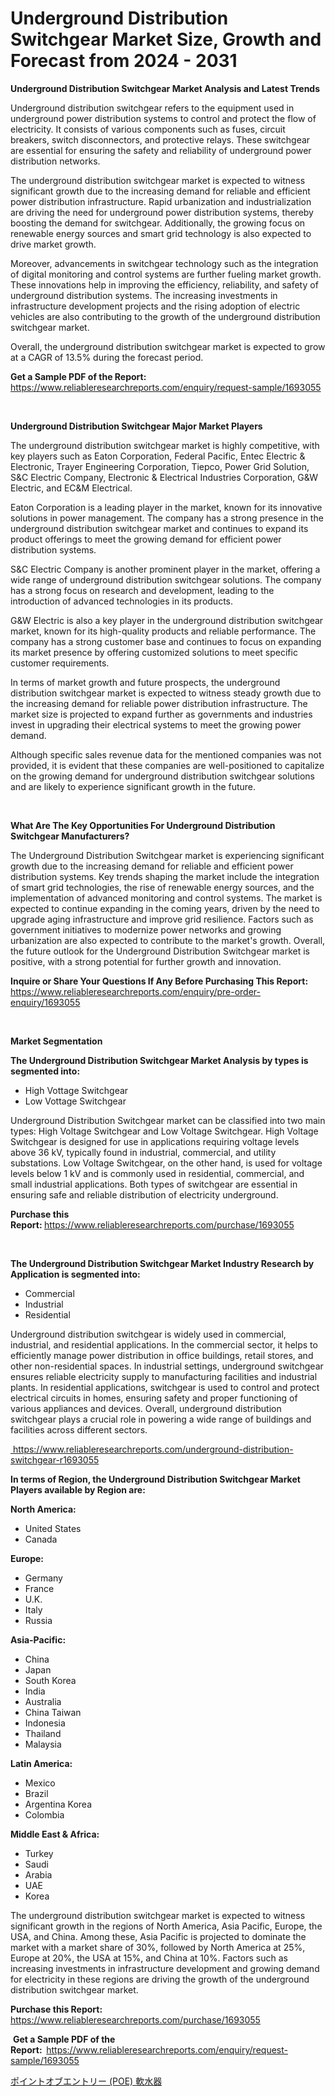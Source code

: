<p><h1>Underground Distribution Switchgear Market Size, Growth and Forecast from 2024 - 2031</h1></p><p><strong>Underground Distribution Switchgear Market Analysis and Latest Trends</strong></p>
<p><p>Underground distribution switchgear refers to the equipment used in underground power distribution systems to control and protect the flow of electricity. It consists of various components such as fuses, circuit breakers, switch disconnectors, and protective relays. These switchgear are essential for ensuring the safety and reliability of underground power distribution networks.</p><p>The underground distribution switchgear market is expected to witness significant growth due to the increasing demand for reliable and efficient power distribution infrastructure. Rapid urbanization and industrialization are driving the need for underground power distribution systems, thereby boosting the demand for switchgear. Additionally, the growing focus on renewable energy sources and smart grid technology is also expected to drive market growth.</p><p>Moreover, advancements in switchgear technology such as the integration of digital monitoring and control systems are further fueling market growth. These innovations help in improving the efficiency, reliability, and safety of underground distribution systems. The increasing investments in infrastructure development projects and the rising adoption of electric vehicles are also contributing to the growth of the underground distribution switchgear market.</p><p>Overall, the underground distribution switchgear market is expected to grow at a CAGR of 13.5% during the forecast period.</p></p>
<p><strong>Get a Sample PDF of the Report:&nbsp;</strong> <a href="https://www.reliableresearchreports.com/enquiry/request-sample/1693055">https://www.reliableresearchreports.com/enquiry/request-sample/1693055</a></p>
<p>&nbsp;</p>
<p><strong>Underground Distribution Switchgear Major Market Players</strong></p>
<p><p>The underground distribution switchgear market is highly competitive, with key players such as Eaton Corporation, Federal Pacific, Entec Electric & Electronic, Trayer Engineering Corporation, Tiepco, Power Grid Solution, S&C Electric Company, Electronic & Electrical Industries Corporation, G&W Electric, and EC&M Electrical. </p><p>Eaton Corporation is a leading player in the market, known for its innovative solutions in power management. The company has a strong presence in the underground distribution switchgear market and continues to expand its product offerings to meet the growing demand for efficient power distribution systems.</p><p>S&C Electric Company is another prominent player in the market, offering a wide range of underground distribution switchgear solutions. The company has a strong focus on research and development, leading to the introduction of advanced technologies in its products.</p><p>G&W Electric is also a key player in the underground distribution switchgear market, known for its high-quality products and reliable performance. The company has a strong customer base and continues to focus on expanding its market presence by offering customized solutions to meet specific customer requirements.</p><p>In terms of market growth and future prospects, the underground distribution switchgear market is expected to witness steady growth due to the increasing demand for reliable power distribution infrastructure. The market size is projected to expand further as governments and industries invest in upgrading their electrical systems to meet the growing power demand.</p><p>Although specific sales revenue data for the mentioned companies was not provided, it is evident that these companies are well-positioned to capitalize on the growing demand for underground distribution switchgear solutions and are likely to experience significant growth in the future.</p></p>
<p>&nbsp;</p>
<p><strong>What Are The Key Opportunities For Underground Distribution Switchgear Manufacturers?</strong></p>
<p><p>The Underground Distribution Switchgear market is experiencing significant growth due to the increasing demand for reliable and efficient power distribution systems. Key trends shaping the market include the integration of smart grid technologies, the rise of renewable energy sources, and the implementation of advanced monitoring and control systems. The market is expected to continue expanding in the coming years, driven by the need to upgrade aging infrastructure and improve grid resilience. Factors such as government initiatives to modernize power networks and growing urbanization are also expected to contribute to the market's growth. Overall, the future outlook for the Underground Distribution Switchgear market is positive, with a strong potential for further growth and innovation.</p></p>
<p><strong>Inquire or Share Your Questions If Any Before Purchasing This Report:</strong> <a href="https://www.reliableresearchreports.com/enquiry/pre-order-enquiry/1693055">https://www.reliableresearchreports.com/enquiry/pre-order-enquiry/1693055</a></p>
<p>&nbsp;</p>
<p><strong>Market Segmentation</strong></p>
<p><strong>The Underground Distribution Switchgear Market Analysis by types is segmented into:</strong></p>
<p><ul><li>High Vottage Switchgear</li><li>Low Vottage Switchgear</li></ul></p>
<p><p>Underground Distribution Switchgear market can be classified into two main types: High Voltage Switchgear and Low Voltage Switchgear. High Voltage Switchgear is designed for use in applications requiring voltage levels above 36 kV, typically found in industrial, commercial, and utility substations. Low Voltage Switchgear, on the other hand, is used for voltage levels below 1 kV and is commonly used in residential, commercial, and small industrial applications. Both types of switchgear are essential in ensuring safe and reliable distribution of electricity underground.</p></p>
<p><strong>Purchase this Report:&nbsp;</strong><a href="https://www.reliableresearchreports.com/purchase/1693055">https://www.reliableresearchreports.com/purchase/1693055</a></p>
<p>&nbsp;</p>
<p><strong>The Underground Distribution Switchgear Market Industry Research by Application is segmented into:</strong></p>
<p><ul><li>Commercial</li><li>Industrial</li><li>Residential</li></ul></p>
<p><p>Underground distribution switchgear is widely used in commercial, industrial, and residential applications. In the commercial sector, it helps to efficiently manage power distribution in office buildings, retail stores, and other non-residential spaces. In industrial settings, underground switchgear ensures reliable electricity supply to manufacturing facilities and industrial plants. In residential applications, switchgear is used to control and protect electrical circuits in homes, ensuring safety and proper functioning of various appliances and devices. Overall, underground distribution switchgear plays a crucial role in powering a wide range of buildings and facilities across different sectors.</p></p>
<p><a href="https://www.reliableresearchreports.com/underground-distribution-switchgear-r1693055">&nbsp;https://www.reliableresearchreports.com/underground-distribution-switchgear-r1693055</a></p>
<p><strong>In terms of Region, the Underground Distribution Switchgear Market Players available by Region are:</strong></p>
<p>
    <p> <strong> North America: </strong>
        <ul>
            <li>United States</li>
            <li>Canada</li>
        </ul>
        </p> 
    <p> <strong> Europe: </strong>
        <ul>
            <li>Germany</li>
            <li>France</li>
            <li>U.K.</li>
            <li>Italy</li>
            <li>Russia</li>
        </ul>
        </p> 
    <p> <strong> Asia-Pacific: </strong>
        <ul>
            <li>China</li>
            <li>Japan</li>
            <li>South Korea</li>
            <li>India</li>
            <li>Australia</li>
            <li>China Taiwan</li>
            <li>Indonesia</li>
            <li>Thailand</li>
            <li>Malaysia</li>
        </ul>
        </p> 
    <p> <strong> Latin America: </strong>
        <ul>
            <li>Mexico</li>
            <li>Brazil</li>
            <li>Argentina Korea</li>
            <li>Colombia</li>
        </ul>
        </p> 
    <p> <strong> Middle East & Africa: </strong>
        <ul>
            <li>Turkey</li>
            <li>Saudi</li>
            <li>Arabia</li>
            <li>UAE</li>
            <li>Korea</li>
        </ul>
    </p>
    </p>
<p><p>The underground distribution switchgear market is expected to witness significant growth in the regions of North America, Asia Pacific, Europe, the USA, and China. Among these, Asia Pacific is projected to dominate the market with a market share of 30%, followed by North America at 25%, Europe at 20%, the USA at 15%, and China at 10%. Factors such as increasing investments in infrastructure development and growing demand for electricity in these regions are driving the growth of the underground distribution switchgear market.</p></p>
<p><strong>Purchase this Report: </strong><a href="https://www.reliableresearchreports.com/purchase/1693055">https://www.reliableresearchreports.com/purchase/1693055</a></p>
<p>&nbsp;<strong>Get a Sample PDF of the Report:&nbsp;&nbsp;</strong><a href="https://www.reliableresearchreports.com/enquiry/request-sample/1693055">https://www.reliableresearchreports.com/enquiry/request-sample/1693055</a></p>
<p><strong></strong></p>
<p><p><a href="https://medium.com/@matteills7854/%E3%83%9D%E3%82%A4%E3%83%B3%E3%83%88-%E3%82%AA%E3%83%96-%E3%82%A8%E3%83%B3%E3%83%88%E3%83%AA-poe-%E3%82%A6%E3%82%A9%E3%83%BC%E3%82%BF%E3%83%BC%E3%82%BD%E3%83%95%E3%83%8A%E3%83%BC%E5%B8%82%E5%A0%B4%E3%81%AE%E8%A6%8F%E6%A8%A1%E3%81%A8%E5%B8%82%E5%A0%B4%E5%8B%95%E5%90%91-%E5%AE%8C%E5%85%A8%E3%81%AA%E6%A5%AD%E7%95%8C%E6%A6%82%E8%A6%81-2024%E5%B9%B4%E3%81%8B%E3%82%892031%E5%B9%B4%E3%81%BE%E3%81%A7-c42d83fac164">ポイントオブエントリー (POE) 軟水器</a></p></p>